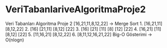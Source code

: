 # VeriTabanlariveAlgoritmaProje2
Veri Tabanları Algoritma Proje 2 [16,21,11,8,12,22] -> Merge Sort 1. [16,21,11] [8,12,22] 2. [16] [21,11] [8,12] [22] 3. [16] [21] [11] [8] [12] [22] 4. [16,21] [11] [8,12] [22] 5. [11,16,21] [8,12,22] 6. [8,11,12,16,21,22] Big-O Gösterimi -> O(nlogn)

